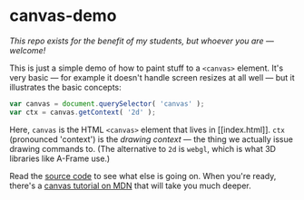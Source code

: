 # canvas-demo

*This repo exists for the benefit of my students, but whoever you are — welcome!*

This is just a simple demo of how to paint stuff to a `<canvas>` element. It's very basic — for example it doesn't handle screen resizes at all well — but it illustrates the basic concepts:

```js
var canvas = document.querySelector( 'canvas' );
var ctx = canvas.getContext( '2d' );
```

Here, `canvas` is the HTML `<canvas>` element that lives in [[index.html]]. `ctx` (pronounced 'context') is the *drawing context* — the thing we actually issue drawing commands to. (The alternative to `2d` is `webgl`, which is what 3D libraries like A-Frame use.)

Read the [source code](app.js) to see what else is going on. When you're ready, there's a [canvas tutorial on MDN](https://developer.mozilla.org/en-US/docs/Web/API/Canvas_API/Tutorial) that will take you much deeper.